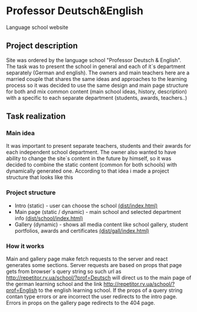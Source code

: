 # Professor Deutsch&English
 Language school website

## Project description  
Site was ordered by the language school "Professor Deutsch & English". The task was to present the school in general and each of it`s department separately (German and english). The owners and main teachers here are a married couple that shares the same ideas and approaches to the learning process so it was decided to use the same design and main page structure for both and mix common content (main school ideas, history, description) with a specific to each separate department (students, awards, teachers..)  
## Task realization 

### Main idea
It was important to present separate teachers, students and their awards for each independent school department. The owner also wanted to have ability to change the site`s content in the future by himself, so it was decided to combine the static content (common for both schools) with dynamically generated one. According to that idea i made a project structure that looks like this  
  
### Project structure
+ Intro (static) - user can choose the school [(dist/index.html)](https://github.com/TonnyHawk/Professor-Deutsch-English/tree/main/dist)
+ Main page (static / dynamic) - main school and selected department info [(dist/school/index.html)](https://github.com/TonnyHawk/Professor-Deutsch-English/tree/main/dist/school)
+ Gallery (dynamic) - shows all media content like school gallery, student portfolios, awards and certificates [(dist/gall/index.html)](https://github.com/TonnyHawk/Professor-Deutsch-English/tree/main/dist/gall)  

### How it works
Main and gallery page make fetch requests to the server and react generates some sections. Server requests are based on props that page gets from browser`s query string so such url as <http://repetitor.rv.ua/school/?prof=Deutsch> will direct us to the main page of the german learning school and the link <http://repetitor.rv.ua/school/?prof=English> to the english learning school. If the props of a query string contan type errors or are incorrect the user redirects to the intro page. Errors in props on the gallery page redirects to the 404 page.
